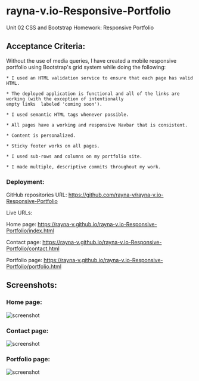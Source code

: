 # rayna-v.io-Responsive-Portfolio
Unit 02 CSS and Bootstrap Homework: Responsive Portfolio

## Acceptance Criteria:

Without the use of media queries, I have created a mobile responsive portfolio using Bootstrap's grid system 
while doing the following:

    * I used an HTML validation service to ensure that each page has valid HTML.

    * The deployed application is functional and all of the links are working (with the exception of intentionally 
    empty links  labeled 'coming soon').

    * I used semantic HTML tags whenever possible.
    
    * All pages have a working and responsive Navbar that is consistent.
    
    * Content is personalized.

    * Sticky footer works on all pages.

    * I used sub-rows and columns on my portfolio site.

    * I made multiple, descriptive commits throughout my work.

### Deployment:
GitHub repositories URL:
    https://github.com/rayna-v/rayna-v.io-Responsive-Portfolio
        
Live URLs: 

  Home page: https://rayna-v.github.io/rayna-v.io-Responsive-Portfolio/index.html

  Contact page: https://rayna-v.github.io/rayna-v.io-Responsive-Portfolio/contact.html
        
  Portfolio page: https://rayna-v.github.io/rayna-v.io-Responsive-Portfolio/portfolio.html
        

## Screenshots:

   ### Home page: 
   ![screenshot](https://github.com/rayna-v/rayna-v.io-Responsive-Portfolio/blob/main/HomePage.PNG)
   
   ### Contact page: 
  ![screenshot](https://github.com/rayna-v/rayna-v.io-Responsive-Portfolio/blob/main/ContactPage.PNG)
   
   ### Portfolio page:
   ![screenshot](https://github.com/rayna-v/rayna-v.io-Responsive-Portfolio/blob/main/PortfolioPage.PNG)

